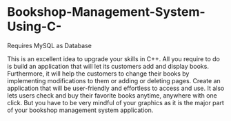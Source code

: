 # Bookshop-Management-System-Using-C-

Requires MySQL as Database

This is an excellent idea to upgrade your skills in C++. All you require to do is build an application that will let its
customers add and display books. Furthermore, it will help the customers to change their books by implementing
modifications to them or adding or deleting pages. Create an application that will be user-friendly and effortless to
access and use. It also lets users check and buy their favorite books anytime, anywhere with one click. But you have to
be very mindful of your graphics as it is the major part of your bookshop management system application.